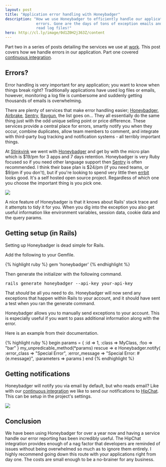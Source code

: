 ```yaml
---
layout: post
title: "Application error handling with Honeybadger"
description: "How we use Honeybadger to efficiently handle our application
              errors. Gone are the days of tons of exception emails and hard to
              read log files!"
hero: http://cl.ly/image/0d1Z0H2j363Z/content
---
```


Part two in a series of posts detailing the services we use at
[work][Stinkyink]. This post covers how we handle errors in our application.
Part one covered [continuous integration][Part1].


## Errors?

Error handling is very important for any application; you want to know when
things break right? Traditionally applications have used log files or emails,
however, monitoring a log file is cumbersome and suddenly getting thousands of
emails is overwhelming.

There are plenty of services that make error handling easier; [Honeybadger],
[Airbrake], [Sentry], [Raygun], the list goes on... They all essentially do
the same thing just with the odd unique selling point or price difference.
These services provide a central place for errors, smartly notify you when they
occur, combine duplicates, allow team members to comment, and integrate with
third-party bug tracking and notification systems - all terribly important
things.

At [Stinkyink] we went with [Honeybadger] and get by with the micro plan which
is $19/pm for 3 apps and 7 days retention. Honeybadger is very Ruby focused so
if you need other language support then [Sentry] is often recommended. I think
their base plan is $24/pm (if you need teams, or $9/pm if you don't), but if
you're looking to spend very little then [errbit] looks good. It's a self hosted
open source project. Regardless of which one you choose the important thing
is you pick one.

<a href="http://cl.ly/image/0g0W2g0H0Y0G/content" data-fluidbox><img
src="http://cl.ly/image/0g0W2g0H0Y0G/content" class="figure"></a>

A nice feature of Honeybadger is that it knows about Rails' stack trace and it
attempts to tidy it for you. When you dig into the exception you also get useful
information like environment variables, session data, cookie data and the query
params.

## Getting setup (in Rails)

Setting up Honeybadger is dead simple for Rails.

Add the following to your Gemfile.

{% highlight ruby %}
gem 'honeybadger'
{% endhighlight %}

Then generate the initializer with the following command.

<pre>
rails generate honeybadger --api-key your-api-key
</pre>

That _should_ be all you need to do. Honeybadger will now send any exceptions
that happen within Rails to your account, and it should have sent a test when you
ran the generate command.

Honeybadger allows you to manually send exceptions to your account. This is
especially useful if you want to pass additional information along with the
error.

Here is an example from their documentation.

{% highlight ruby %}
begin
  params = {
    :id => 1,
    :class => MyClass,
    :foo => "bar"
  }
  my_unpredicable_method(*params)
rescue => e
  Honeybadger.notify(
    :error_class   => "Special Error",
    :error_message => "Special Error: #{e.message}",
    :parameters    => params
  )
end
{% endhighlight %}


## Getting notifications

Honeybadger will notify you via email by default, but who reads email? Like
with our [continuous integration][Part1] we like to send our notifications to
[HipChat]. This can be setup in the project's settings.

<img
src="http://cl.ly/image/44392D0N1r3m/content" class="figure center">

## Conclusion

We have been using Honeybadger for over a year now and having a service handle
our error reporting has been incredibly useful. The HipChat integration provides
enough of a nag factor that developers are reminded of issues without being
overwhelmed so much as to ignore them entirely. I highly recommend going down
this route with your applications right from day one. The costs are small enough
to be a no-brainer for any business.

[Stinkyink]:http://www.stinkyinkshop.co.uk
[Part1]:/blog/rails-continuous-integration-with-semaphore/
[Honeybadger]:https://www.honeybadger.io/
[Airbrake]:https://www.honeybadger.io/
[Sentry]:https://www.getsentry.com/
[Raygun]:http://raygun.io/
[errbit]:https://github.com/errbit/errbit/
[HipChat]:https://www.hipchat.com/
